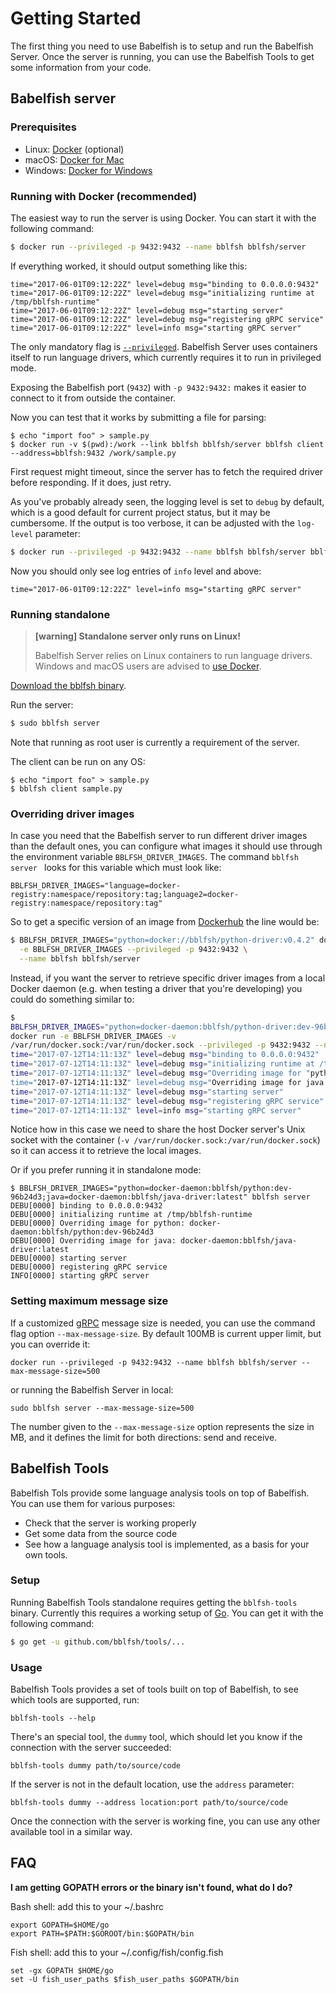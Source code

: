 # Getting Started

The first thing you need to use Babelfish is to setup and run the Babelfish
Server. Once the server is running, you can use the Babelfish Tools to get some
information from your code.

## Babelfish server

### Prerequisites

- Linux: [Docker](https://www.docker.com/community-edition) (optional)
- macOS: [Docker for Mac](https://www.docker.com/docker-mac)
- Windows: [Docker for Windows](https://www.docker.com/docker-windows)

### Running with Docker (recommended)

The easiest way to run the server is using Docker. You can start it with the
following command:

```bash
$ docker run --privileged -p 9432:9432 --name bblfsh bblfsh/server
```

If everything worked, it should output something like this:

```
time="2017-06-01T09:12:22Z" level=debug msg="binding to 0.0.0.0:9432"
time="2017-06-01T09:12:22Z" level=debug msg="initializing runtime at /tmp/bblfsh-runtime"
time="2017-06-01T09:12:22Z" level=debug msg="starting server"
time="2017-06-01T09:12:22Z" level=debug msg="registering gRPC service"
time="2017-06-01T09:12:22Z" level=info msg="starting gRPC server"
```

The only mandatory flag is [`--privileged`](https://docs.docker.com/engine/reference/run/#runtime-privilege-and-linux-capabilities).
Babelfish Server uses containers itself to run language drivers, which currently
requires it to run in privileged mode.

Exposing the Babelfish port (`9432`) with `-p 9432:9432:` makes it easier to
connect to it from outside the container.

Now you can test that it works by submitting a file for parsing:

```
$ echo "import foo" > sample.py
$ docker run -v $(pwd):/work --link bblfsh bblfsh/server bblfsh client --address=bblfsh:9432 /work/sample.py
```

First request might timeout, since the server has to fetch the required driver
before responding. If it does, just retry.

As you've probably already seen,
the logging level is set to `debug` by default,
which is a good default for current project status,
but it may be cumbersome.
If the output is too verbose,
it can be adjusted with the `log-level` parameter:

```bash
$ docker run --privileged -p 9432:9432 --name bblfsh bblfsh/server bblfsh server --log-level info
```

Now you should only see log entries of `info` level and above:

```
time="2017-06-01T09:12:22Z" level=info msg="starting gRPC server"
```

### Running standalone

> **[warning] Standalone server only runs on Linux!**
>
> Babelfish Server relies on Linux containers to run language drivers. Windows
> and macOS users are advised to [use Docker](#running-with-docker-recommended).

[Download the bblfsh binary](https://github.com/bblfsh/server/releases).

Run the server:

```bash
$ sudo bblfsh server
```

Note that running as root user is currently a requirement of the server.

The client can be run on any OS:

```
$ echo "import foo" > sample.py
$ bblfsh client sample.py
```

### Overriding driver images

In case you need that the Babelfish server to run different driver images than the default ones, you can configure what images it should use through the environment variable `BBLFSH_DRIVER_IMAGES`. The command `bblfsh server ` looks for this variable which must look like:

    BBLFSH_DRIVER_IMAGES="language=docker-registry:namespace/repository:tag;language2=docker-registry:namespace/repository:tag"

So to get a specific version of an image from
[Dockerhub](https://hub.docker.com/u/bblfsh/) the line would be:

```bash
$ BBLFSH_DRIVER_IMAGES="python=docker://bblfsh/python-driver:v0.4.2" docker run \
  -e BBLFSH_DRIVER_IMAGES --privileged -p 9432:9432 \
  --name bblfsh bblfsh/server
```

Instead, if you want the server to retrieve specific driver images from a local Docker
daemon (e.g. when testing a driver that you're developing) you could do something similar to:

```bash
$
BBLFSH_DRIVER_IMAGES="python=docker-daemon:bblfsh/python-driver:dev-96b24d3;java=docker-daemon:bblfsh/java-driver:dev-45c12h5"
docker run -e BBLFSH_DRIVER_IMAGES -v
/var/run/docker.sock:/var/run/docker.sock --privileged -p 9432:9432 --name bblfsh bblfsh/server
time="2017-07-12T14:11:13Z" level=debug msg="binding to 0.0.0.0:9432"
time="2017-07-12T14:11:13Z" level=debug msg="initializing runtime at /tmp/bblfsh-runtime"
time="2017-07-12T14:11:13Z" level=debug msg="Overriding image for "python: docker-daemon:bblfsh/python:dev-96b24d3"
time="2017-07-12T14:11:13Z" level=debug msg="Overriding image for java: docker-daemon:bblfsh/java-driver:latest""
time="2017-07-12T14:11:13Z" level=debug msg="starting server"
time="2017-07-12T14:11:13Z" level=debug msg="registering gRPC service"
time="2017-07-12T14:11:13Z" level=info msg="starting gRPC server"
```

Notice how in this case we need to share the host Docker server's Unix socket with
the container (`-v /var/run/docker.sock:/var/run/docker.sock`) so it can access it
to retrieve the local images.

Or if you prefer running it in standalone mode:

```
$ BBLFSH_DRIVER_IMAGES="python=docker-daemon:bblfsh/python:dev-96b24d3;java=docker-daemon:bblfsh/java-driver:latest" bblfsh server
DEBU[0000] binding to 0.0.0.0:9432                      
DEBU[0000] initializing runtime at /tmp/bblfsh-runtime  
DEBU[0000] Overriding image for python: docker-daemon:bblfsh/python:dev-96b24d3
DEBU[0000] Overriding image for java: docker-daemon:bblfsh/java-driver:latest
DEBU[0000] starting server                              
DEBU[0000] registering gRPC service                     
INFO[0000] starting gRPC server
```


### Setting maximum message size

If a customized [gRPC](https://grpc.io) message size is needed, you can use the command flag option `--max-message-size`.
By default 100MB is current upper limit, but you can override it:

    docker run --privileged -p 9432:9432 --name bblfsh bblfsh/server --max-message-size=500

or running the Babelfish Server in local:

    sudo bblfsh server --max-message-size=500

The number given to the `--max-message-size` option represents the size in MB, and it defines the limit for both directions: send and receive.


## Babelfish Tools

Babelfish Tols provide some language analysis tools on top of Babelfish. You can
use them for various purposes:

- Check that the server is working properly
- Get some data from the source code
- See how a language analysis tool is implemented, as a basis for your own
  tools.


### Setup

Running Babelfish Tools standalone requires getting the `bblfsh-tools`
binary. Currently this requires a working setup of
[Go](https://golang.org/doc/install). You can get it with the following command:

```bash
$ go get -u github.com/bblfsh/tools/...
```

### Usage

Babelfish Tools provides a set of tools built on top of Babelfish, to
see which tools are supported, run:

`bblfsh-tools --help`

There's an special tool, the `dummy` tool, which should let you know if the
connection with the server succeeded:

`bblfsh-tools dummy path/to/source/code`

If the server is not in the default location, use the `address` parameter:

`bblfsh-tools dummy --address location:port path/to/source/code`

Once the connection with the server is working fine, you can use any other
available tool in a similar way.

## FAQ

**I am getting GOPATH errors or the binary isn't found, what do I do?**

Bash shell: add this to your ~/.bashrc
```
export GOPATH=$HOME/go
export PATH=$PATH:$GOROOT/bin:$GOPATH/bin
```

Fish shell: add this to your ~/.config/fish/config.fish
```
set -gx GOPATH $HOME/go
set -U fish_user_paths $fish_user_paths $GOPATH/bin
```

